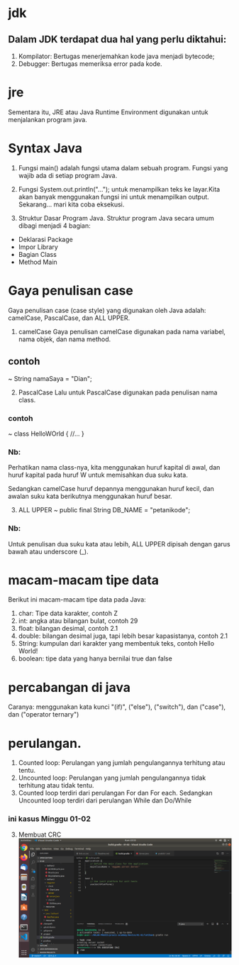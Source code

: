 # jdk 
## Dalam JDK terdapat dua hal yang perlu diktahui:

1. Kompilator: Bertugas menerjemahkan kode java menjadi bytecode;
2. Debugger: Bertugas memeriksa error pada kode.

# jre

Sementara itu, JRE atau Java Runtime Environment digunakan untuk menjalankan program java.

# Syntax Java

1. Fungsi main() adalah fungsi utama dalam sebuah program. Fungsi yang wajib ada di setiap program Java.

2. Fungsi System.out.println("..."); untuk menampilkan teks ke layar.Kita akan banyak menggunakan fungsi ini untuk menampilkan output.
Sekarang… mari kita coba eksekusi.

3. Struktur Dasar Program Java.
Struktur program Java secara umum dibagi menjadi 4 bagian:
- Deklarasi Package
- Impor Library
- Bagian Class
- Method Main

# Gaya penulisan case
Gaya penulisan case (case style) yang digunakan oleh Java adalah: camelCase, PascalCase, dan ALL UPPER.

1. camelCase
Gaya penulisan camelCase digunakan pada nama variabel, nama objek, dan nama method.
## contoh
~ String namaSaya = "Dian";

2. PascalCase
Lalu untuk PascalCase digunakan pada penulisan nama class.
### contoh 
~ class HelloWOrld {
    //...
}

### Nb:
Perhatikan nama class-nya, kita menggunakan huruf kapital di awal, dan huruf kapital pada huruf W untuk memisahkan dua suku kata.

Sedangkan camelCase huruf depannya menggunakan huruf kecil, dan awalan suku kata berikutnya menggunakan huruf besar.

3. ALL UPPER 
~ public final String DB_NAME = "petanikode";
### Nb:
Untuk penulisan dua suku kata atau lebih, ALL UPPER dipisah dengan garus bawah atau underscore (_).

# macam-macam tipe data

Berikut ini macam-macam tipe data pada Java:

1. char: Tipe data karakter, contoh Z
2. int: angka atau bilangan bulat, contoh 29
3. float: bilangan desimal, contoh 2.1
4. double: bilangan desimal juga, tapi lebih besar kapasistanya, contoh 2.1
5. String: kumpulan dari karakter yang membentuk teks, contoh Hello World!
6. boolean: tipe data yang hanya bernilai true dan false

# percabangan di java
 Caranya: menggunakan kata kunci "(if)", ("else"), ("switch"), dan ("case"), dan ("operator ternary")
 
 # perulangan.
1. Counted loop: Perulangan yang jumlah pengulangannya terhitung atau tentu.
2. Uncounted loop: Perulangan yang jumlah pengulangannya tidak terhitung atau tidak tentu.
3. Counted loop terdiri dari perulangan For dan For each. Sedangkan Uncounted loop terdiri dari perulangan While dan Do/While

### ini kasus Minggu 01-02

3. 	Membuat CRC 
![Gambar CRC](https://github.com/holanrahmatullah/rhymes/blob/master/Pacakege.png)
